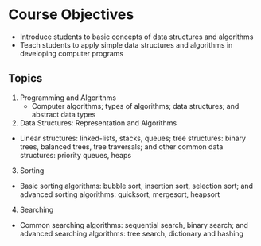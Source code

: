 # Course Objectives
* Introduce students to basic concepts of data structures and algorithms
* Teach students to apply simple data structures and algorithms in developing computer programs

## Topics
1. Programming and Algorithms
   - Computer algorithms; types of algorithms; data structures; and abstract data types
2. Data Structures: Representation and Algorithms
  - Linear structures: linked-lists, stacks, queues; tree structures: binary trees, balanced trees, tree traversals; and other common data structures: priority queues, heaps
3. Sorting
  - Basic sorting algorithms: bubble sort, insertion sort, selection sort; and advanced sorting algorithms: quicksort, mergesort, heapsort
4. Searching
  - Common searching algorithms: sequential search, binary search; and advanced searching algorithms: tree search, dictionary and hashing
